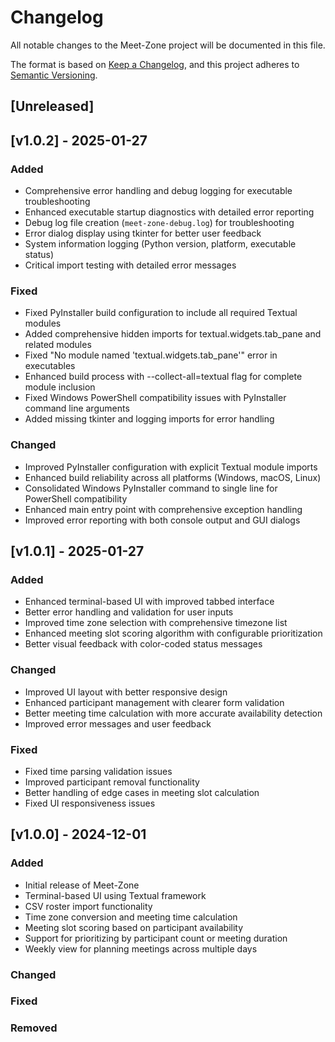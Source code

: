 # Changelog

All notable changes to the Meet-Zone project will be documented in this file.

The format is based on [Keep a Changelog](https://keepachangelog.com/en/1.0.0/),
and this project adheres to [Semantic Versioning](https://semver.org/spec/v2.0.0.html).

## [Unreleased]

## [v1.0.2] - 2025-01-27

### Added
- Comprehensive error handling and debug logging for executable troubleshooting
- Enhanced executable startup diagnostics with detailed error reporting
- Debug log file creation (`meet-zone-debug.log`) for troubleshooting
- Error dialog display using tkinter for better user feedback
- System information logging (Python version, platform, executable status)
- Critical import testing with detailed error messages

### Fixed
- Fixed PyInstaller build configuration to include all required Textual modules
- Added comprehensive hidden imports for textual.widgets.tab_pane and related modules
- Fixed "No module named 'textual.widgets.tab_pane'" error in executables
- Enhanced build process with --collect-all=textual flag for complete module inclusion
- Fixed Windows PowerShell compatibility issues with PyInstaller command line arguments
- Added missing tkinter and logging imports for error handling

### Changed
- Improved PyInstaller configuration with explicit Textual module imports
- Enhanced build reliability across all platforms (Windows, macOS, Linux)
- Consolidated Windows PyInstaller command to single line for PowerShell compatibility
- Enhanced main entry point with comprehensive exception handling
- Improved error reporting with both console output and GUI dialogs

## [v1.0.1] - 2025-01-27

### Added
- Enhanced terminal-based UI with improved tabbed interface
- Better error handling and validation for user inputs
- Improved time zone selection with comprehensive timezone list
- Enhanced meeting slot scoring algorithm with configurable prioritization
- Better visual feedback with color-coded status messages

### Changed
- Improved UI layout with better responsive design
- Enhanced participant management with clearer form validation
- Better meeting time calculation with more accurate availability detection
- Improved error messages and user feedback

### Fixed
- Fixed time parsing validation issues
- Improved participant removal functionality
- Better handling of edge cases in meeting slot calculation
- Fixed UI responsiveness issues

## [v1.0.0] - 2024-12-01

### Added
- Initial release of Meet-Zone
- Terminal-based UI using Textual framework
- CSV roster import functionality
- Time zone conversion and meeting time calculation
- Meeting slot scoring based on participant availability
- Support for prioritizing by participant count or meeting duration
- Weekly view for planning meetings across multiple days

### Changed

### Fixed

### Removed
